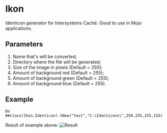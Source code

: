 # Ikon
Identicon generator for Intersystems Caché. Good to use in Mojo applications.

## Parameters
1. Name that's will be converted;
2. Directory where the file will be generated;
3. Size of the image in pixels (Default = 250);
4. Amount of background red (Default = 255);
5. Amount of background green (Default = 255);
6. Amount of background blue (Default = 255).

## Example
```cos
Do ##class(Ikon.Identicon).%New("test","C:\Identicons\",250,255,255,155)
```
Result of example above:
![Result]()
